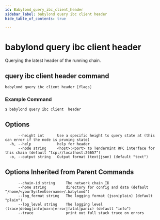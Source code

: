 ```yaml
---
id: Babylond_query_ibc_client_header
sidebar_label: babylond query ibc client header
hide_table_of_contents: true

---
```


# babylond query ibc client header
Querying the latest header of the running chain.
## query ibc client header command
```
babylond query ibc client header [flags]
```
### Example Command
```
$ babylond query ibc client  header
```
## Options
```
      --height int      Use a specific height to query state at (this can error if the node is pruning state)
  -h, --help            help for header
      --node string     <host>:<port> to Tendermint RPC interface for this chain (default "tcp://localhost:26657")
  -o, --output string   Output format (text|json) (default "text")
```
## Options Inherited from Parent Commands
```
      --chain-id string     The network chain ID
      --home string         directory for config and data (default "/home/<yourSystemUsername>/.babylond")
      --log_format string   The logging format (json|plain) (default "plain")
      --log_level string    The logging level (trace|debug|info|warn|error|fatal|panic) (default "info")
      --trace               print out full stack trace on errors
```